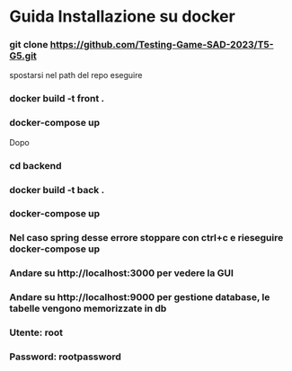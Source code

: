 # Guida Installazione su docker
### git clone https://github.com/Testing-Game-SAD-2023/T5-G5.git
spostarsi nel path del repo
eseguire 
### docker build -t front .
### docker-compose up
Dopo
### cd backend
### docker build -t back .
### docker-compose up
### Nel caso spring desse errore stoppare con ctrl+c e rieseguire docker-compose up
### Andare su http://localhost:3000 per vedere la GUI

### Andare su http://localhost:9000 per gestione database, le tabelle vengono memorizzate in db
### Utente: root 
### Password: rootpassword









